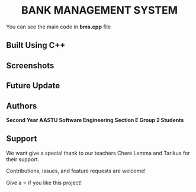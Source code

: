 <h1 align=center>BANK MANAGEMENT SYSTEM</h1>

You can see the main code in **bms.cpp** file

<h2 align=left>Built Using C++</h2>

<h2 align=left>Screenshots</h2>

<h2 align=left>Future Update</h2>

<h2 align=left>Authors</h2>

**Second Year AASTU Software Engineering Section E Group 2 Students**

<h2 align=left>Support</h2>

We want give a special thank to our teachers Chere Lemma and Tarikua for their support.

Contributions, issues, and feature requests are welcome!

Give a ⭐️ if you like this project!
